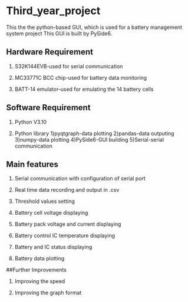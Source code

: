 # Third_year_project
This the the python-based GUI, which is used for a battery management system project
This GUI is built by PySide6.

## Hardware Requirement
1. S32K144EVB-used for serial communication

2. MC33771C BCC chip-used for battery data monitoring

3. BATT-14 emulator-used for emulating the 14 battery cells

## Software Requirement
1. Python V3.10

2. Python library
 1)pyqtgraph-data plotting
 2)pandas-data outputing
 3)numpy-data plotting
 4)PySide6-GUI building
 5)Serial-serial communication
 
## Main features
1. Serial communication with configuration of serial port

2. Real time data recording and output in .csv

3. Threshold values setting

4. Battery cell voltage displaying

5. Battery pack voltage and current displaying

6. Battery control IC temperature displaying

7. Battery and IC status displaying

8. Battery data plotting

##Further Improvements
1. Improving the speed

2. Improving the graph format
